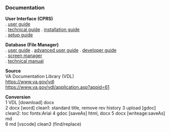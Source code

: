 ### Documentation


__User Interface (CPRS)__  
.  [user guide](cprs/user/)  
.  [technical guide](cprs/technical)
.  [installation guide](cprs/install/)  
.  [setup guide](cprs/setup/)  

__Database (File Manager)__  
.  [user guide](fileman/user/)
.  [advanced user guide](fileman/user-advanced/)
.  [developer guide](fileman/developer)  
.  [screen manager](fileman/screenman)  
.  [technical manual](fileman/technical/)  

__Source__  
VA Documentation Library (VDL)  
https://www.va.gov/vdl  
https://www.va.gov/vdl/application.asp?appid=61  

__Conversion__  
1 VDL [download] docx  
2 docx [word] clean1: standard title, remove rev history 
3 upload [gdoc] clean2: toc fonts:Arial
4 gdoc [saveAs] html, docx
5 docx [writeage:saveAs] md  
6 md [vscode] clean3 (find/replace)
